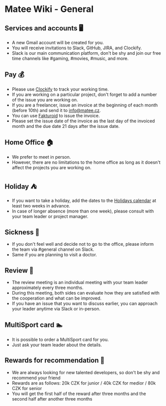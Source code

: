 # Matee Wiki - General

## Services and accounts :desktop_computer:
- A new Gmail account will be created for you.
- You will receive invitations to Slack, GitHub, JIRA, and Clockify.
- Slack is our main communication platform, don't be shy and join our free time channels like #gaming, #movies, #music, and more.

## Pay :moneybag:
- Please use [Clockify](https://clockify.me/tracker) to track your working time.
- If you are working on a particular project, don't forget to add a number of the issue you are working on.
- If you are a freelancer, issue an invoice at the beginning of each month (before 10th) and send it to info@matee.cz.
- You can use [Fakturoid](https://www.fakturoid.cz/) to issue the invoice.
- Please set the issue date of the invoice as the last day of the invoiced month and the due date 21 days after the issue date.

## Home Office :house:
- We prefer to meet in person.
- However, there are no limitations to the home office as long as it doesn't affect the projects you are working on.
 
## Holiday :tent:
- If you want to take a holiday, add the dates to the [Holidays calendar](https://calendar.google.com/calendar/b/1?cid=bWF0ZWUuY3pfMjJwNWpxODgxN3A0aWt0bGY0bTc0bGZnY2dAZ3JvdXAuY2FsZW5kYXIuZ29vZ2xlLmNvbQ) at least two weeks in advance.
- In case of longer absence (more than one week), please consult with your team leader or project manager.

## Sickness :pill:
- If you don't feel well and decide not to go to the office, please inform the team via #general channel on Slack.
- Same if you are planning to visit a doctor.

## Review :handshake:
- The review meeting is an individual meeting with your team leader approximately every three months.
- During this meeting, both sides can evaluate how they are satisfied with the cooperation and what can be improved.
- If you have an issue that you want to discuss earlier, you can approach your leader anytime via Slack or in-person.

## MultiSport card :swimmer:
- It is possible to order a MultiSport card for you.
- Just ask your team leader about the details.

## Rewards for recommendation :money_mouth_face:
- We are always looking for new talented developers, so don't be shy and recommend your friend 
- Rewards are as follows: 20k CZK for junior / 40k CZK for medior / 80k CZK for senior
- You will get the first half of the reward after three months and the second half after another three months
